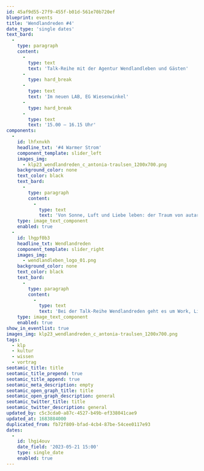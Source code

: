 ```yaml
---
id: 45af9d55-27f9-455f-b01d-561e70b720ef
blueprint: events
title: 'Wendlandreden #4'
date_type: 'single dates'
text_bard:
  -
    type: paragraph
    content:
      -
        type: text
        text: 'Talk-Reihe mit der Agentur Wendlandleben und Gästen'
      -
        type: hard_break
      -
        type: text
        text: 'Im neuen LAB, EG Wiesenwinkel'
      -
        type: hard_break
      -
        type: text
        text: '15.00 – 16.15 Uhr'
components:
  -
    id: lhfxnvkh
    headline_txt: '#4 Warmer Strom'
    component_template: slider_left
    images_img:
      - klp23_wendlandreden_c_antonia-traulsen_1200x700.png
    background_color: none
    text_color: black
    text_bard:
      -
        type: paragraph
        content:
          -
            type: text
            text: 'Von Sonne, Luft und Liebe leben: der Traum von autarker Energieversorgung und nachhaltigen Wärmekonzepten ist längst kein geheimes Hobby vereinzelter Bastler*innen mehr, sondern ein breites Zukunftsthema.'
    type: image_text_component
    enabled: true
  -
    id: lhgpf0b3
    headline_txt: Wendlandreden
    component_template: slider_right
    images_img:
      - wendlandleben_logo_01.png
    background_color: none
    text_color: black
    text_bard:
      -
        type: paragraph
        content:
          -
            type: text
            text: 'Bei der Talk-Reihe Wendlandreden geht es um Work, Life, Land & Alternativen. Unternehmer*innen, Visionäre & Anpackende über ihren Weg im Wendland, fruchtbaren Boden sowie Sinn für eine gute Zukunft.'
    type: image_text_component
    enabled: true
show_in_eventlist: true
images_img: klp23_wendlandreden_c_antonia-traulsen_1200x700.png
tags:
  - klp
  - kultur
  - wissen
  - vortrag
seotamic_title: title
seotamic_title_prepend: true
seotamic_title_append: true
seotamic_meta_description: empty
seotamic_open_graph_title: title
seotamic_open_graph_description: general
seotamic_twitter_title: title
seotamic_twitter_description: general
updated_by: c5c3cda0-a87c-4527-b49b-ef338041cae9
updated_at: 1683884000
duplicated_from: fb72f809-bfad-4cb4-87be-54cee0117e93
dates:
  -
    id: lhgi4ouv
    date_field: '2023-05-21 15:00'
    type: single_date
    enabled: true
---
```

